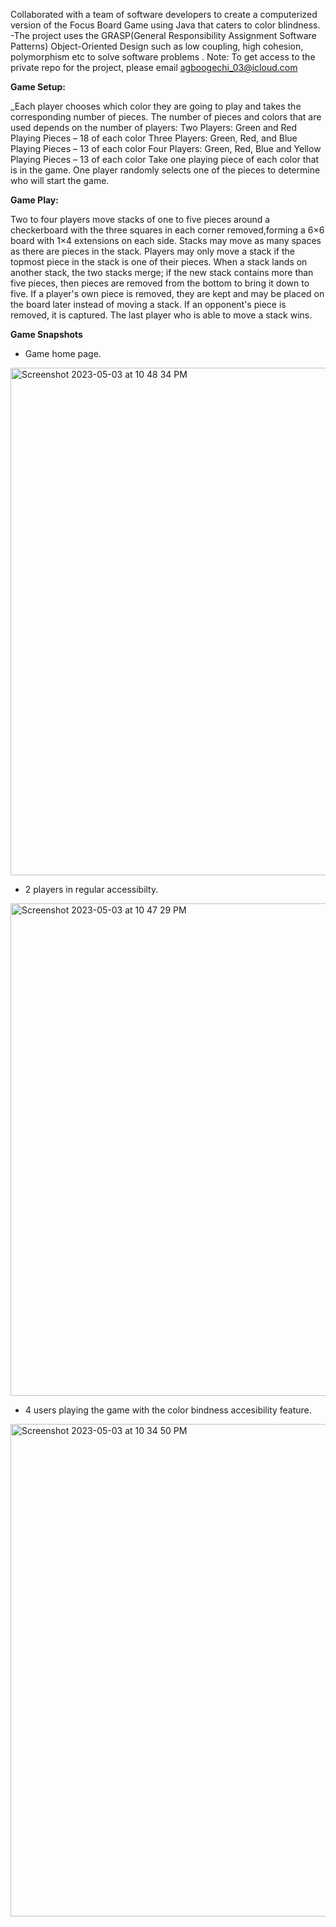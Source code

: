 Collaborated with a team of software developers to create a computerized version of the Focus Board Game using Java that caters to color blindness.
-The project uses the GRASP(General Responsibility Assignment Software Patterns) Object-Oriented Design such as low coupling, high cohesion, polymorphism etc to solve software problems .
Note: To get access to the private repo for the project, please email agboogechi_03@icloud.com

**Game Setup:**

_Each player chooses which color they are going to play and takes the corresponding number of pieces. The number of pieces and colors that are used depends on the number of players:
Two Players: Green and Red Playing Pieces – 18 of each color
Three Players: Green, Red, and Blue Playing Pieces – 13 of each color
Four Players: Green, Red, Blue and Yellow Playing Pieces – 13 of each color
Take one playing piece of each color that is in the game. One player randomly selects one of the pieces to determine who will start the game.

**Game Play:**

Two to four players move stacks of one to five pieces around a checkerboard with the three squares in each corner removed,forming a 6×6 board with 1×4 extensions on each side. 
Stacks may move as many spaces as there are pieces in the stack. Players may only move a stack if the topmost piece in the stack is one of their pieces. 
When a stack lands on another stack, the two stacks merge; if the new stack contains more than five pieces, then pieces are removed from the bottom to bring it down to five. 
If a player's own piece is removed, they are kept and may be placed on the board later instead of moving a stack. If an opponent's piece is removed, it is captured. 
The last player who is able to move a stack wins.

**Game Snapshots**
- Game home page.
<img width="812" alt="Screenshot 2023-05-03 at 10 48 34 PM" src="https://user-images.githubusercontent.com/71353591/236090326-bccb4214-c546-48af-9b9e-4e98174afaf6.png">

- 2 players in regular accessibilty.
<img width="788" alt="Screenshot 2023-05-03 at 10 47 29 PM" src="https://user-images.githubusercontent.com/71353591/236090380-c5b65314-88b2-4a53-b096-59506a522722.png">

- 4 users playing the game with the color bindness accesibility feature.
<img width="788" alt="Screenshot 2023-05-03 at 10 34 50 PM" src="https://user-images.githubusercontent.com/71353591/236090396-883b5cb4-52e2-47c3-a4cd-4c59f5cb9779.png">


